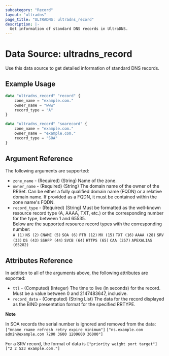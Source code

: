 ```yaml
---
subcategory: "Record"
layout: "ultradns"
page_title: "ULTRADNS: ultradns_record"
description: |-
  Get information of standard DNS records in UltraDNS.
---
```


# Data Source: ultradns_record

Use this data source to get detailed information of standard DNS records.

## Example Usage

```terraform
data "ultradns_record" "record" {
    zone_name = "example.com."
    owner_name = "www"
    record_type = "A"
}
```

```terraform
data "ultradns_record" "soarecord" {
    zone_name = "example.com."
    owner_name = "example.com."
    record_type = "SOA"
}
```

## Argument Reference

The following arguments are supported:

* `zone_name` - (Required) (String) Name of the zone.
* `owner_name` - (Required) (String) The domain name of the owner of the RRSet. Can be either a fully qualified domain name (FQDN) or a relative domain name. If provided as a FQDN, it must be contained within the zone name's FQDN.
* `record_type` - (Required) (String) Must be formatted as the well-known resource record type (A, AAAA, TXT, etc.) or the corresponding number for the type, between 1 and 65535.<br/>
Below are the supported resource record types with the corresponding number:<br/>
`A (1)`
`NS (2)`
`CNAME (5)`
`SOA (6)`
`PTR (12)`
`MX (15)`
`TXT (16)`
`AAAA (28)`
`SRV (33)`
`DS (43)`
`SSHFP (44)`
`SVCB (64)`
`HTTPS (65)`
`CAA (257)`
`APEXALIAS (65282)`


## Attributes Reference

In addition to all of the arguments above, the following attributes are exported:

* `ttl` - (Computed) (Integer) The time to live (in seconds) for the record. Must be a value between 0 and 2147483647, inclusive.
* `record_data` - (Computed) (String List) The data for the record displayed as the BIND presentation format for the specified RRTYPE.<br/>

__Note__

In SOA records the serial number is ignored and removed from the data: `["mname rname refresh retry expire minimum"]`
```["ns.example.com admin@example.com 7200 3600 1209600 36000"]```

For a SRV record, the format of data is `["priority weight port target"]`
```["2 2 523 example.com."]```
